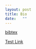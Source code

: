```yaml
---
layout: post
title: Bio 
date:   ""
---
```


<p><a href="/danielfilan.bib">bibtex</a></p>

[Test Link](www.theandysmith.com/about)